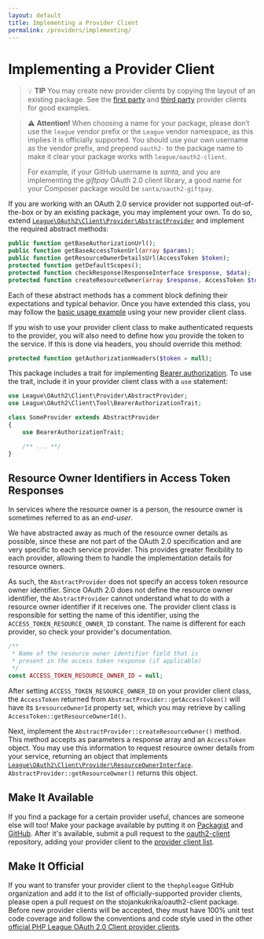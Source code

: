 ```yaml
---
layout: default
title: Implementing a Provider Client
permalink: /providers/implementing/
---
```


Implementing a Provider Client
==============================

> 💡 **TIP** You may create new provider clients by copying the layout of an existing package. See the [first party](/providers/league/) and [third party](/providers/thirdparty/) provider clients for good examples.

> ⚠️ **Attention!** When choosing a name for your package, please don’t use the `league` vendor prefix or the `League` vendor namespace, as this implies it is officially supported. You should use your own username as the vendor prefix, and prepend `oauth2-` to the package name to make it clear your package works with `league/oauth2-client`.
>
> For example, if your GitHub username is *santa*, and you are implementing the *giftpay* OAuth 2.0 client library, a good name for your Composer package would be `santa/oauth2-giftpay`.

If you are working with an OAuth 2.0 service provider not supported out-of-the-box or by an existing package, you may implement your own. To do so, extend [`League\OAuth2\Client\Provider\AbstractProvider`](https://github.com/stojankukrika/oauth2-client/blob/master/src/Provider/AbstractProvider.php) and implement the required abstract methods:

```php
public function getBaseAuthorizationUrl();
public function getBaseAccessTokenUrl(array $params);
public function getResourceOwnerDetailsUrl(AccessToken $token);
protected function getDefaultScopes();
protected function checkResponse(ResponseInterface $response, $data);
protected function createResourceOwner(array $response, AccessToken $token);
```

Each of these abstract methods has a comment block defining their expectations and typical behavior. Once you have extended this class, you may follow the [basic usage example](/usage/) using your new provider client class.

If you wish to use your provider client class to make authenticated requests to the provider, you will also need to define how you provide the token to the service. If this is done via headers, you should override this method:

```php
protected function getAuthorizationHeaders($token = null);
```

This package includes a trait for implementing [Bearer authorization](https://tools.ietf.org/html/rfc6750). To use the trait, include it in your provider client class with a `use` statement:

```php
use League\OAuth2\Client\Provider\AbstractProvider;
use League\OAuth2\Client\Tool\BearerAuthorizationTrait;

class SomeProvider extends AbstractProvider
{
    use BearerAuthorizationTrait;

    /** ... **/
}
```

Resource Owner Identifiers in Access Token Responses
-----------------------------------------------------

In services where the resource owner is a person, the resource owner is sometimes referred to as an *end-user*.

We have abstracted away as much of the resource owner details as possible, since these are not part of the OAuth 2.0 specification and are very specific to each service provider. This provides greater flexibility to each provider, allowing them to handle the implementation details for resource owners.

As such, the `AbstractProvider` does not specify an access token resource owner identifier. Since OAuth 2.0 does not define the resource owner identifier, the `AbstractProvider` cannot understand what to do with a resource owner identifier if it receives one. The provider client class is responsible for setting the name of this identifier, using the `ACCESS_TOKEN_RESOURCE_OWNER_ID` constant. The name is different for each provider, so check your provider's documentation.

```php
/**
 * Name of the resource owner identifier field that is
 * present in the access token response (if applicable)
 */
const ACCESS_TOKEN_RESOURCE_OWNER_ID = null;
```

After setting `ACCESS_TOKEN_RESOURCE_OWNER_ID` on your provider client class, the `AccessToken` returned from `AbstractProvider::getAccessToken()` will have its `$resourceOwnerId` property set, which you may retrieve by calling `AccessToken::getResourceOwnerId()`.

Next, implement the `AbstractProvider::createResourceOwner()` method. This method accepts as parameters a response array and an `AccessToken` object. You may use this information to request resource owner details from your service, returning an object that implements [`League\OAuth2\Client\Provider\ResourceOwnerInterface`](https://github.com/stojankukrika/oauth2-client/blob/master/src/Provider/ResourceOwnerInterface.php). `AbstractProvider::getResourceOwner()` returns this object.

Make It Available
------------------

If you find a package for a certain provider useful, chances are someone else will too! Make your package available by putting it on [Packagist](https://packagist.org) and [GitHub](https://github.com). After it's available, submit a pull request to the [oauth2-client](https://github.com/stojankukrika/oauth2-client) repository, adding your provider client to the [provider client list](https://github.com/stojankukrika/oauth2-client/blob/master/docs/providers/thirdparty.md).

Make It Official
----------------

If you want to transfer your provider client to the `thephpleague` GitHub organization and add it to the list of officially-supported provider clients, please open a pull request on the stojankukrika/oauth2-client package. Before new provider clients will be accepted, they must have 100% unit test code coverage and follow the conventions and code style used in the other [official PHP League OAuth 2.0 Client provider clients](/providers/league/).
